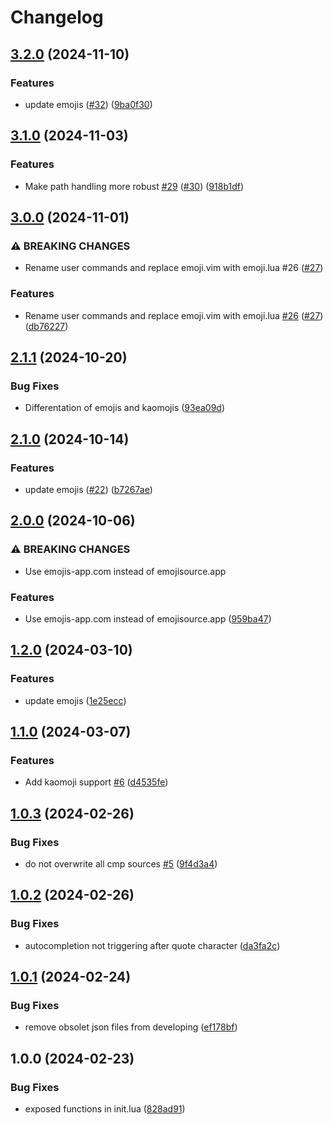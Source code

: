 # Changelog

## [3.2.0](https://github.com/Allaman/emoji.nvim/compare/v3.1.0...v3.2.0) (2024-11-10)


### Features

* update emojis ([#32](https://github.com/Allaman/emoji.nvim/issues/32)) ([9ba0f30](https://github.com/Allaman/emoji.nvim/commit/9ba0f30829ce942001c7afa039e96718aef8f783))

## [3.1.0](https://github.com/Allaman/emoji.nvim/compare/v3.0.0...v3.1.0) (2024-11-03)


### Features

* Make path handling more robust [#29](https://github.com/Allaman/emoji.nvim/issues/29) ([#30](https://github.com/Allaman/emoji.nvim/issues/30)) ([918b1df](https://github.com/Allaman/emoji.nvim/commit/918b1df33f8dbca94e3e1064d993f7b8b2d437af))

## [3.0.0](https://github.com/Allaman/emoji.nvim/compare/v2.1.1...v3.0.0) (2024-11-01)


### ⚠ BREAKING CHANGES

* Rename user commands and replace emoji.vim with emoji.lua #26 ([#27](https://github.com/Allaman/emoji.nvim/issues/27))

### Features

* Rename user commands and replace emoji.vim with emoji.lua [#26](https://github.com/Allaman/emoji.nvim/issues/26) ([#27](https://github.com/Allaman/emoji.nvim/issues/27)) ([db76227](https://github.com/Allaman/emoji.nvim/commit/db762271d4c3ad01a83c6296a4da2c5becd262da))

## [2.1.1](https://github.com/Allaman/emoji.nvim/compare/v2.1.0...v2.1.1) (2024-10-20)


### Bug Fixes

* Differentation of emojis and kaomojis ([93ea09d](https://github.com/Allaman/emoji.nvim/commit/93ea09d493aba1b4e3cbd6a4dbe69349399c7db2))

## [2.1.0](https://github.com/Allaman/emoji.nvim/compare/v2.0.0...v2.1.0) (2024-10-14)


### Features

* update emojis ([#22](https://github.com/Allaman/emoji.nvim/issues/22)) ([b7267ae](https://github.com/Allaman/emoji.nvim/commit/b7267aec95c95fdfeb71e1f2133623bc590df6ef))

## [2.0.0](https://github.com/Allaman/emoji.nvim/compare/v1.2.0...v2.0.0) (2024-10-06)


### ⚠ BREAKING CHANGES

* Use emojis-app.com instead of emojisource.app

### Features

* Use emojis-app.com instead of emojisource.app ([959ba47](https://github.com/Allaman/emoji.nvim/commit/959ba4733f7d5f23803727559c444cc91767dc1c))

## [1.2.0](https://github.com/Allaman/emoji.nvim/compare/v1.1.0...v1.2.0) (2024-03-10)


### Features

* update emojis ([1e25ecc](https://github.com/Allaman/emoji.nvim/commit/1e25eccb6a46cd65dec7051c9db7356fe2234b40))

## [1.1.0](https://github.com/Allaman/emoji.nvim/compare/v1.0.3...v1.1.0) (2024-03-07)


### Features

* Add kaomoji support [#6](https://github.com/Allaman/emoji.nvim/issues/6) ([d4535fe](https://github.com/Allaman/emoji.nvim/commit/d4535fe0bad708e606bb01cae50c05f7f2f69431))

## [1.0.3](https://github.com/Allaman/emoji.nvim/compare/v1.0.2...v1.0.3) (2024-02-26)


### Bug Fixes

* do not overwrite all cmp sources [#5](https://github.com/Allaman/emoji.nvim/issues/5) ([9f4d3a4](https://github.com/Allaman/emoji.nvim/commit/9f4d3a418ae1478d2eee6e200d6a390c72256c9e))

## [1.0.2](https://github.com/Allaman/emoji.nvim/compare/v1.0.1...v1.0.2) (2024-02-26)


### Bug Fixes

* autocompletion not triggering after quote character ([da3fa2c](https://github.com/Allaman/emoji.nvim/commit/da3fa2c4b9521aabd8b01d2d7547839a3ac8f42e))

## [1.0.1](https://github.com/Allaman/emoji.nvim/compare/v1.0.0...v1.0.1) (2024-02-24)


### Bug Fixes

* remove obsolet json files from developing ([ef178bf](https://github.com/Allaman/emoji.nvim/commit/ef178bf8ca03260619aa6dc750a6525e58f82aed))

## 1.0.0 (2024-02-23)


### Bug Fixes

* exposed functions in init.lua ([828ad91](https://github.com/Allaman/emoji.nvim/commit/828ad9120312d5bcbdf934dc11d8a82d8d79ab97))
